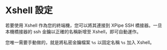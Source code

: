 # Xshell 設定

若要使用 Xshell 作為您的終端機，您可以將其連接到 XPipe SSH 橋接器。一旦本機橋接器的 ssh 金鑰以正確的名稱新增至 Xshell，即可自動運作。

您唯一需要手動做的，就是將私密金鑰檔案 `%s` 以固定名稱 `%s` 加入 Xshell。